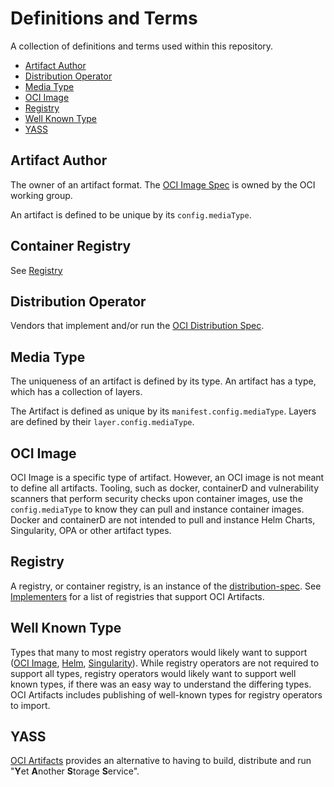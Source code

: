 # Definitions and Terms

A collection of definitions and terms used within this repository.

* [Artifact Author](#artifact-author)
* [Distribution Operator](#distribution-operator)
* [Media Type](#media-type)
* [OCI Image](#oci-image)
* [Registry](#registry)
* [Well Known Type](#well-known-type)
* [YASS](#yass)

## Artifact Author

The owner of an artifact format. The [OCI Image Spec](https://github.com/opencontainers/image-spec/) is owned by the OCI working group.

An artifact is defined to be unique by its `config.mediaType`.

## Container Registry

See [Registry](#registry)

## Distribution Operator

Vendors that implement and/or run the [OCI Distribution Spec](https://github.com/opencontainers/distribution-spec/).

## Media Type

The uniqueness of an artifact is defined by its type. An artifact has a type, which has a collection of layers.

The Artifact is defined as unique by its `manifest.config.mediaType`. Layers are defined by their `layer.config.mediaType`.

## OCI Image

OCI Image is a specific type of artifact. However, an OCI image is not meant to define all artifacts. Tooling, such as docker, containerD and vulnerability scanners that perform security checks upon container images, use the `config.mediaType` to know they can pull and instance container images. Docker and containerD are not intended to pull and instance Helm Charts, Singularity, OPA or other artifact types.

## Registry

A registry, or container registry, is an instance of the [distribution-spec]. See [Implementers][implementers] for a list of registries that support OCI Artifacts.

## Well Known Type

Types that many to most registry operators would likely want to support ([OCI Image][image-spec], [Helm][helm], [Singularity][singularity]). While registry operators are not required to support all types, registry operators would likely want to support well known types, if there was an easy way to understand the differing types. OCI Artifacts includes publishing of well-known types for registry operators to import.

## YASS

[OCI Artifacts][artifacts] provides an alternative to having to build, distribute and run "**Y**et **A**nother **S**torage **S**ervice".

[artifacts]:          https://github.com/opencontainers/artifacts
[helm]:               https://helm.sh
[implementers]:       implementers.md
[image-spec]:         https://github.com/opencontainers/image-spec/
[distribution-spec]:  https://github.com/opencontainers/distribution-spec/
[singularity]:        https://github.com/sylabs/singularity
